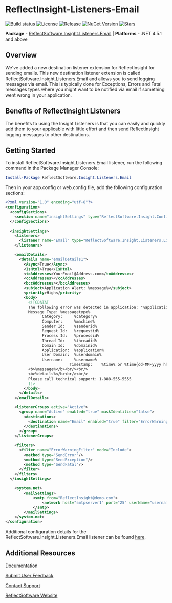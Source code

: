 # ReflectInsight-Listeners-Email

[![Build status](https://ci.appveyor.com/api/projects/status/github/reflectsoftware/reflectinsight-listeners-email?svg=true)](https://ci.appveyor.com/project/reflectsoftware/reflectinsight-listeners-email)
[![License](https://img.shields.io/:license-MS--PL-blue.svg)](https://github.com/reflectsoftware/reflectinsight-listeners-email/license.md)
[![Release](https://img.shields.io/github/release/reflectsoftware/reflectinsight-listeners-email.svg)](https://github.com/reflectsoftware/reflectinsight-listeners-email/releases/latest)
[![NuGet Version](http://img.shields.io/nuget/v/reflectsoftware.insight.listeners.email.svg?style=flat)](http://www.nuget.org/packages/ReflectSoftware.Insight.Listeners.Email/)
[![Stars](https://img.shields.io/github/stars/reflectsoftware/reflectinsight-listeners-email.svg)](https://github.com/reflectsoftware/reflectinsight-listeners-email/stargazers)

**Package** - [ReflectSoftware.Insight.Listeners.Email](http://www.nuget.org/packages/ReflectSoftware.Insight.Listeners.Email/) | **Platforms** - .NET 4.5.1 and above

## Overview ##

We've added a new destination listener extension for ReflectInsight for sending emails. This new destination listener extension is called ReflectSoftware.Insight.Listeners.Email and allows you to send logging messages via email. This is typically done for Exceptions, Errors and Fatal messages types where you might want to be notified via email if something went wrong in your application.

## Benefits of ReflectInsight Listeners ##

The benefits to using the Insight Listeners is that you can easily and quickly add them to your applicable with little effort and then send ReflectInsight logging messages to other destinations.

## Getting Started

To install ReflectSoftware.Insight.Listeners.Email listener, run the following command in the Package Manager Console:

```powershell
Install-Package ReflectSoftware.Insight.Listeners.Email
```
Then in your app.config or web.config file, add the following configuration sections:

```xml
<?xml version="1.0" encoding="utf-8"?>
<configuration>
  <configSections>        
    <section name="insightSettings" type="ReflectSoftware.Insight.ConfigurationHandler,ReflectSoftware.Insight"/>
  </configSections>
	
  <insightSettings>
    <listeners>
      <listener name="Email" type="ReflectSoftware.Insight.Listeners.ListenerEmail, ReflectSoftware.Insight.Listeners.Email"/>
    </listeners>

    <emailDetails>
      <details name="emailDetails1">
        <Async>True</Async>
        <IsHtml>True</IsHtml>
        <toAddresses>YourEmail@Address.com</toAddresses>
        <ccAddresses></ccAddresses>
        <bccAddresses></bccAddresses>
        <subject>Application Alert: %message%</subject>
        <priority>High</priority>
        <body>
          <![CDATA[
          The following error was detected in application: '%application%'<br/><br/>          
          Message Type: %messagetype% 
			    Category:     %category% 
			    Computer:     %machine% 
			    Sender Id:    %senderid% 
			    Request Id:   %requestid% 
			    Process Id:   %processid% 
			    Thread Id:    %threadid% 
			    Domain Id:    %domainid% 
			    Application:  %application% 
			    User Domain:  %userdomain% 
			    Username:     %username%
                            Timestamp:    %time% or %time{dd-MM-yyyy hh:mm:ss.fff}%
          <b>%message%</b><br/><br/>  
          <b>%details%</b><br/><br/>
          Please call technical support: 1-888-555-5555
          ]]>
        </body>
      </details>
    </emailDetails>

    <listenerGroups active="Active">
      <group name="Active" enabled="true" maskIdentities="false">
        <destinations>
          <destination name="Email" enabled="true" filter="ErrorWarningFilter" details="Email[details=emailDetails1]"/>
        </destinations>
      </group>
    </listenerGroups>
    
    <filters>
      <filter name="ErrorWarningFilter" mode="Include">
        <method type="SendError"/>
        <method type="SendException"/>
        <method type="SendFatal"/>
      </filter>
    </filters>
  </insightSettings>
	
	<system.net>
		<mailSettings>
			<smtp from="ReflectInsight@demo.com">
				<network host="smtpserver1" port="25" userName="username" password="secret" defaultCredentials="true"/>
			</smtp>
		</mailSettings>
	</system.net>
</configuration>
```

Additional configuration details for the ReflectSoftware.Insight.Listeners.Email listener can be found [here](https://reflectsoftware.atlassian.net/wiki/display/RI5/Email+Listener).

## Additional Resources

[Documentation](https://reflectsoftware.atlassian.net/wiki/display/RI5/ReflectInsight+5+documentation)

[Submit User Feedback](http://reflectsoftware.uservoice.com/forums/158277-reflectinsight-feedback)

[Contact Support](support@reflectsoftware.com)

[ReflectSoftware Website](http://reflectsoftware.com)
